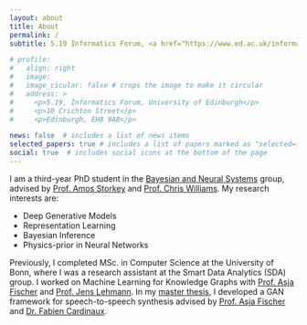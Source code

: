 ```yaml
---
layout: about
title: About
permalink: /
subtitle: 5.19 Informatics Forum, <a href="https://www.ed.ac.uk/informatics"> University of Edinburgh. </a>

# profile:
#   align: right
#   image: 
#   image_cicular: false # crops the image to make it circular
#   address: >
#     <p>5.19, Informatics Forum, University of Edinburgh</p>
#     <p>10 Crichton Street</p>
#     <p>Edinburgh, EH8 9AB</p>

news: false  # includes a list of news items
selected_papers: true # includes a list of papers marked as "selected={true}"
social: true  # includes social icons at the bottom of the page
---
```


I am a third-year PhD student in the <a href="https://www.bayeswatch.com/"> Bayesian and Neural Systems</a> group, advised by <a href="https://homepages.inf.ed.ac.uk/amos/">Prof. Amos Storkey</a> and <a href="https://homepages.inf.ed.ac.uk/ckiw/">Prof. Chris Williams</a>. My research interests are:

* Deep Generative Models
* Representation Learning 
* Bayesian Inference
* Physics-prior in Neural Networks

Previously, I completed MSc. in Computer Science at the University of Bonn, where I was a research assistant at the Smart Data Analytics (SDA) group. I worked on Machine Learning for Knowledge Graphs with <a href="https://www.ruhr-uni-bochum.de/ffm/Lehrstuehle/Machine_Learning/index.html.en">Prof. Asja Fischer</a> and <a href="http://jens-lehmann.org/">Prof. Jens Lehmann</a>. In my <a href="https://drive.google.com/open?id=0B6kGzdH0T11-NVFDNENUZ0g5M3JkOEozdzZzRTh0ZUVOejkw">master thesis</a>, I developed a GAN framework for speech-to-speech synthesis advised by <a href="https://www.ruhr-uni-bochum.de/ffm/Lehrstuehle/Machine_Learning/index.html.en">Prof. Asja Fischer</a> and <a href="https://www.linkedin.com/in/fabiencardinaux">Dr. Fabien Cardinaux</a>.
